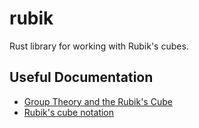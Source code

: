 # rubik
Rust library for working with Rubik's cubes.

## Useful Documentation
* [Group Theory and the Rubik's Cube](http://www.math.harvard.edu/~jjchen/docs/Group%20Theory%20and%20the%20Rubik's%20Cube.pdf)
* [Rubik's cube notation](http://rubiks.wikia.com/wiki/Notation)
